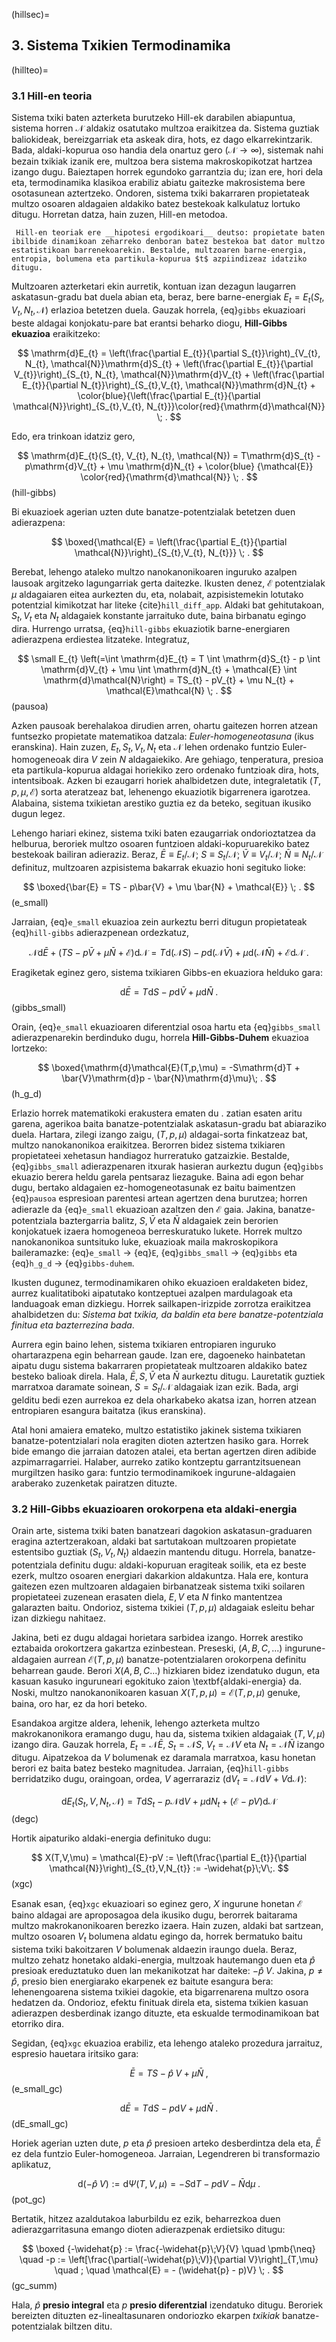 (hillsec)=
## **3**. Sistema Txikien Termodinamika

(hillteo)=
###  **3.1** Hill-en teoria

Sistema txiki baten azterketa burutzeko Hill-ek darabilen abiapuntua, sistema horren $\mathcal{N}$ aldakiz osatutako multzoa eraikitzea da. Sistema guztiak baliokideak, bereizgarriak eta askeak dira, hots, ez dago elkarrekintzarik. Bada, aldaki-kopurua oso handia dela onartuz gero ($\mathcal{N}\rightarrow \infty$), sistemak nahi bezain txikiak izanik ere,  multzoa bera sistema makroskopikotzat hartzea izango dugu.
Baieztapen horrek egundoko garrantzia du; izan ere,  hori dela eta, termodinamika klasikoa erabiliz abiatu gaitezke makrosistema bere osotasunean aztertzeko. Ondoren, sistema txiki bakarraren propietateak multzo osoaren aldagaien aldakiko batez bestekoak kalkulatuz lortuko ditugu. Horretan datza, hain zuzen, Hill-en metodoa.

```{admonition} Oharra
 Hill-en teoriak ere __hipotesi ergodikoari__ deutso: propietate baten ibilbide dinamikoan zeharreko denboran batez bestekoa bat dator multzo estatistikoan barrenekoarekin. Bestalde, multzoaren barne-energia, entropia, bolumena eta partikula-kopurua $t$ azpiindizeaz idatziko ditugu.

```

Multzoaren azterketari ekin aurretik, kontuan izan dezagun laugarren askatasun-gradu bat duela abian eta, beraz, bere barne-energiak $E_{t} = E_{t}(S_{t}, V_{t}, N_{t}, \mathcal{N})$ erlazioa betetzen duela. Gauzak horrela, {eq}`gibbs` ekuazioari beste aldagai konjokatu-pare bat erantsi beharko diogu, __Hill-Gibbs ekuazioa__ eraikitzeko:

$$
 \mathrm{d}E_{t} = \left(\frac{\partial E_{t}}{\partial S_{t}}\right)_{V_{t}, N_{t}, \mathcal{N}}\mathrm{d}S_{t} + \left(\frac{\partial E_{t}}{\partial V_{t}}\right)_{S_{t}, N_{t}, \mathcal{N}}\mathrm{d}V_{t} + \left(\frac{\partial E_{t}}{\partial N_{t}}\right)_{S_{t},V_{t}, \mathcal{N}}\mathrm{d}N_{t} + \color{blue}{\left(\frac{\partial E_{t}}{\partial \mathcal{N}}\right)_{S_{t},V_{t}, N_{t}}}\color{red}{\mathrm{d}\mathcal{N}} \; .
$$

Edo, era trinkoan idatziz gero,

$$
\mathrm{d}E_{t}(S_{t}, V_{t}, N_{t}, \mathcal{N}) = T\mathrm{d}S_{t} - p\mathrm{d}V_{t} + \mu \mathrm{d}N_{t} + \color{blue} {\mathcal{E}} \color{red}{\mathrm{d}\mathcal{N}} \; .
$$ (hill-gibbs)

Bi ekuazioek agerian uzten dute  banatze-potentzialak betetzen duen adierazpena:

$$
\boxed{\mathcal{E} = \left(\frac{\partial E_{t}}{\partial \mathcal{N}}\right)_{S_{t},V_{t}, N_{t}}} \; .
$$

Berebat, lehengo ataleko multzo nanokanonikoaren inguruko azalpen lausoak argitzeko lagungarriak gerta daitezke. Ikusten denez, $\mathcal{E}$ potentzialak $\mu$ aldagaiaren eitea aurkezten du, eta, nolabait, azpisistemekin lotutako potentzial kimikotzat har liteke {cite}`hill_diff_app`. Aldaki bat gehitutakoan, $S_{t}, V_{t}$ eta $N_{t}$ aldagaiek konstante jarraituko dute, baina  birbanatu egingo dira.
Hurrengo urratsa, {eq}`hill-gibbs` ekuaziotik barne-energiaren adierazpena erdiestea litzateke. Integratuz,

$$
\small E_{t} \left(=\int \mathrm{d}E_{t} = T \int \mathrm{d}S_{t} - p \int \mathrm{d}V_{t} + \mu \int \mathrm{d}N_{t} + \mathcal{E} \int \mathrm{d}\mathcal{N}\right) = TS_{t} - pV_{t} + \mu N_{t} + \mathcal{E}\mathcal{N} \; .
$$ (pausoa)

Azken pausoak berehalakoa dirudien arren, ohartu gaitezen horren atzean funtsezko propietate matematikoa datzala: _Euler-homogeneotasuna_ (ikus [](euler) eranskina). Hain zuzen, $E_{t}, S_{t}, V_{t}, N_{t}$ eta $\mathcal{N}$ lehen ordenako funtzio Euler-homogeneoak dira $V$ zein $N$ aldagaiekiko. Are gehiago, tenperatura, presioa eta partikula-kopurua aldagai horiekiko zero ordenako funtzioak dira, hots, intentsiboak. Azken bi ezaugarri horiek ahalbidetzen dute, integraletatik $(T, p, \mu,\mathcal{E})$ sorta ateratzeaz bat, lehenengo ekuaziotik bigarrenera igarotzea. Alabaina, sistema txikietan arestiko guztia ez da beteko, segituan ikusiko dugun legez.

Lehengo hariari ekinez, sistema txiki baten ezaugarriak ondorioztatzea da helburua, beroriek multzo osoaren funtzioen aldaki-kopuruarekiko batez bestekoak bailiran adieraziz. Beraz, $\bar{E} \equiv E_{t}/\mathcal{N}$; $S \equiv S_{t}/\mathcal{N}$; $\bar{V} \equiv V_{t}/\mathcal{N}$; $\bar{N} \equiv N_{t}/\mathcal{N}$ definituz, multzoaren azpisistema bakarrak ekuazio honi segituko lioke:

$$
\boxed{\bar{E} = TS - p\bar{V} + \mu \bar{N} + \mathcal{E}} \; .
$$ (e_small)

Jarraian, {eq}`e_small` ekuazioa zein aurkeztu berri ditugun propietateak {eq}`hill-gibbs` adierazpenean ordezkatuz,

$$
\mathcal{N}\mathrm{d}\bar{E} + (TS-p\bar{V}+\mu \bar{N} + \mathcal{E})\mathrm{d}\mathcal{N} = T \mathrm{d}(\mathcal{N}S) - p \mathrm{d}(\mathcal{N}\bar{V}) + \mu \mathrm{d}(\mathcal{N}\bar{N}) + \mathcal{E}\mathrm{d}\mathcal{N} \; .
$$

Eragiketak eginez gero, sistema txikiaren Gibbs-en ekuaziora helduko gara:

$$
\mathrm{d}\bar{E} = T\mathrm{d}S - p\mathrm{d}\bar{V} + \mu \mathrm{d}\bar{N} \; .
$$ (gibbs_small)

Orain, {eq}`e_small` ekuazioaren diferentzial osoa hartu eta {eq}`gibbs_small` adierazpenarekin berdinduko dugu, horrela __Hill-Gibbs-Duhem__ ekuazioa lortzeko:

$$
\boxed{\mathrm{d}\mathcal{E}(T,p,\mu) = -S\mathrm{d}T + \bar{V}\mathrm{d}p - \bar{N}\mathrm{d}\mu}\; .
$$ (h_g_d)

Erlazio horrek matematikoki erakustera ematen du [](nanointro). zatian esaten aritu garena, agerikoa baita banatze-potentzialak askatasun-gradu bat abiaraziko duela. Hartara, zilegi izango zaigu, $(T, p, \mu)$ aldagai-sorta finkatzeaz bat, multzo nanokanonikoa eraikitzea. Berorren bidez sistema txikiaren propietateei xehetasun handiagoz hurreratuko gatzaizkie.
Bestalde, {eq}`gibbs_small` adierazpenaren itxurak hasieran aurkeztu dugun {eq}`gibbs` ekuazio berera heldu garela pentsaraz liezaguke. Baina adi egon behar dugu, bertako aldagaien ez-homogeneotasunak ez baitu baimentzen {eq}`pausoa` espresioan parentesi artean agertzen dena burutzea; horren adierazle da {eq}`e_small` ekuazioan azaltzen den $\mathcal{E}$ gaia. Jakina, banatze-potentziala baztergarria balitz, $S, \bar{V}$ eta $\bar{N}$ aldagaiek zein berorien konjokatuek izaera homogeneoa berreskuratuko lukete. Horrek multzo nanokanonikoa suntsituko luke, ekuazioak maila makroskopikora baileramazke: {eq}`e_small` $\rightarrow$ {eq}`E`, {eq}`gibbs_small` $\rightarrow$ {eq}`gibbs` eta {eq}`h_g_d` $\rightarrow$ {eq}`gibbs-duhem`.


Ikusten dugunez, termodinamikaren ohiko ekuazioen eraldaketen bidez, aurrez kualitatiboki aipatutako kontzeptuei azalpen mardulagoak eta landuagoak eman dizkiegu. Horrek sailkapen-irizpide zorrotza eraikitzea ahalbidetzen du: _Sistema bat txikia, da baldin eta bere banatze-potentziala finitua eta bazterrezina bada_.


Aurrera egin baino lehen, sistema txikiaren entropiaren inguruko ohartarazpena egin beharrean gaude. Izan ere, dagoeneko hainbatetan aipatu dugu sistema bakarraren propietateak multzoaren aldakiko batez besteko balioak direla. Hala, $\bar{E}, S, \bar{V}$ eta $\bar{N}$ aurkeztu ditugu. Lauretatik guztiek marratxoa daramate soinean, $S = S_{t}/\mathcal{N}$ aldagaiak izan ezik. Bada, argi gelditu bedi ezen aurrekoa ez dela oharkabeko akatsa izan, horren atzean entropiaren esangura baitatza (ikus [](entropy) eranskina).

Atal honi amaiera emateko, multzo estatistiko jakinek sistema txikiaren banatze-potentzialari nola eragiten dioten aztertzen hasiko gara. Horrek bide emango die jarraian datozen atalei, eta bertan agertzen diren adibide azpimarragarriei. Halaber, aurreko zatiko kontzeptu garrantzitsuenean murgiltzen hasiko gara: funtzio termodinamikoek ingurune-aldagaien araberako zuzenketak pairatzen dituzte.


### **3.2** Hill-Gibbs ekuazioaren orokorpena eta aldaki-energia

Orain arte, sistema txiki baten banatzeari dagokion askatasun-graduaren eragina aztertzerakoan, aldaki bat sartutakoan multzoaren propietate estentsibo guztiak ($S_{t}, V_{t}, N_{t}$) aldaezin mantendu ditugu.
Horrela, banatze-potentziala definitu dugu: aldaki-kopuruan eragiteak soilik, eta ez beste ezerk, multzo osoaren energiari dakarkion aldakuntza. Hala ere, kontura gaitezen ezen multzoaren aldagaien birbanatzeak sistema txiki soilaren propietateei zuzenean erasaten diela,  $E, V$ eta $N$ finko mantentzea galarazten baitu. Ondorioz, sistema txikiei $(T, p, \mu)$ aldagaiak esleitu behar izan dizkiegu nahitaez.

Jakina, beti ez dugu aldagai horietara sarbidea izango. Horrek arestiko eztabaida orokortzera gakartza ezinbestean. Preseski, $(A, B, C,...)$ ingurune-aldagaien aurrean $\mathcal{E}(T, p, \mu)$ banatze-potentzialaren orokorpena definitu beharrean gaude. Berori $X(A, B, C...)$ hizkiaren bidez izendatuko dugun, eta kasuan kasuko inguruneari egokituko zaion \textbf{aldaki-energia} da. Noski, multzo nanokanonikoaren kasuan $X(T,p,\mu) = \mathcal{E}(T, p, \mu)$ genuke, baina, oro har, ez da hori beteko.

Esandakoa argitze aldera, lehenik, lehengo azterketa multzo makrokanonikora eramango dugu, hau da, sistema txikien aldagaiak $(T,V,\mu)$ izango dira. Gauzak horrela, $E_{t} = \mathcal{N}\bar{E}$, $S_{t} = \mathcal{N}S$, $V_{t} = \mathcal{N}V$ eta $N_{t} = \mathcal{N}\bar{N}$ izango ditugu. Aipatzekoa da $V$ bolumenak ez daramala marratxoa, kasu honetan berori ez baita batez besteko magnitudea. Jarraian, {eq}`hill-gibbs` berridatziko dugu, oraingoan, ordea, $V$ agerraraziz ($\mathrm{d}V_{t} = \mathcal{N}\mathrm{d}V + V\mathrm{d}\mathcal{N}$):


$$
\mathrm{d}E_{t}(S_{t},V,N_{t},\mathcal{N}) = T\mathrm{d}S_{t} - p\mathcal{N}\mathrm{d}V + \mu \mathrm{d}N_{t} + (\mathcal{E}-pV)\mathrm{d}\mathcal{N}
$$ (degc)

Hortik aipaturiko aldaki-energia definituko dugu:

$$
X(T,V,\mu) = \mathcal{E}-pV := \left(\frac{\partial E_{t}}{\partial \mathcal{N}}\right)_{S_{t},V,N_{t}} := -\widehat{p}\;V\;.
$$ (xgc)

Esanak esan, {eq}`xgc` ekuazioari so eginez gero, $X$ ingurune honetan $\mathcal{E}$ baino aldagai are aproposagoa dela ikusiko dugu, berorrek baitarama multzo makrokanonikoaren berezko izaera. Hain zuzen, aldaki bat sartzean, multzo osoaren $V_{t}$ bolumena aldatu egingo da, horrek bermatuko baitu sistema txiki bakoitzaren $V$ bolumenak aldaezin iraungo duela. Beraz, multzo zehatz honetako aldaki-energia, multzoak hautemango duen eta $\widehat{p}$ presioak ereduztatuko duen lan mekanikotzat har daiteke: $-\widehat{p}\;V$. Jakina, $p\neq \widehat{p}$, presio bien energiarako ekarpenek ez baitute esangura bera: lehenengoarena sistema txikiei dagokie, eta bigarrenarena multzo osora hedatzen da. Ondorioz, efektu finituak direla eta, sistema txikien kasuan adierazpen desberdinak izango dituzte, eta eskualde termodinamikoan bat etorriko dira.

Segidan, {eq}`xgc` ekuazioa erabiliz, eta lehengo ataleko prozedura jarraituz, espresio hauetara iritsiko gara:

$$
\bar{E} = TS - \widehat{p}\;V + \mu \bar{N} \; ,
$$ (e_small_gc)

$$
\mathrm{d}\bar{E} = T\mathrm{d}S - p\mathrm{d}V + \mu \mathrm{d}\bar{N} \; .
$$ (dE_small_gc)

Horiek agerian uzten dute, $p$ eta $\widehat{p}$ presioen arteko desberdintza dela eta, $\bar{E}$ ez dela funtzio Euler-homogeneoa. Jarraian, Legendreren bi transformazio aplikatuz,

$$
\mathrm{d}(-\widehat{p}\;V) := \mathrm{d}\Psi(T,V,\mu) = -S\mathrm{d}T - p\mathrm{d}V - \bar{N}\mathrm{d}\mu \; .
$$ (pot_gc)

Bertatik, hitzez azaldutakoa laburbildu ez ezik, beharrezkoa duen adierazgarritasuna emango dioten adierazpenak erdietsiko ditugu:

$$
\boxed {-\widehat{p} := \frac{-\widehat{p}\;V}{V} \quad \pmb{\neq} \quad -p := \left[\frac{\partial(-\widehat{p}\;V)}{\partial V}\right]_{T,\mu} \quad ; \quad \mathcal{E} = - (\widehat{p} - p)V} \; .
$$ (gc_summ)

Hala, $\widehat{p}$ __presio integral__ eta $p$ __presio diferentzial__ izendatuko ditugu. Beroriek bereizten dituzten ez-linealtasunaren ondoriozko ekarpen _txikiak_ banatze-potentzialak biltzen ditu.
